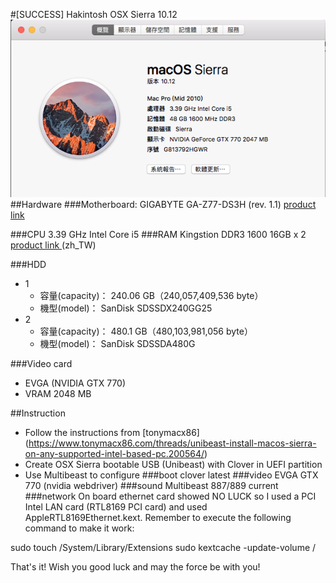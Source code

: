 #[SUCCESS] Hakintosh OSX Sierra 10.12
![F1](fig1.png)
##Hardware
###Motherboard: GIGABYTE
GA-Z77-DS3H (rev. 1.1)
[product link](http://www.gigabyte.com/products/product-page.aspx?pid=4326#ov)

###CPU
3.39 GHz Intel Core i5
###RAM
Kingstion DDR3 1600 16GB x 2
[product link ](http://24h.pchome.com.tw/prod/DRAC45-A9005BQ92) (zh_TW)

###HDD
 - 1
   - 容量(capacity)：	240.06 GB（240,057,409,536 byte）
   - 機型(model)：	SanDisk SDSSDX240GG25  
 - 2
   - 容量(capacity)：	480.1 GB（480,103,981,056 byte）
   - 機型(model)：	SanDisk SDSSDA480G         

###Video card
 - EVGA (NVIDIA GTX 770)
 - VRAM 2048 MB


##Instruction
 - Follow the instructions from [tonymacx86] (https://www.tonymacx86.com/threads/unibeast-install-macos-sierra-on-any-supported-intel-based-pc.200564/)
 - Create OSX Sierra bootable USB (Unibeast) with Clover in UEFI partition
 - Use Multibeast to configure
###boot 
clover latest
###video 
EVGA GTX 770 (nvidia webdriver)
###sound 
Multibeast 887/889 current
###network 
On board ethernet card showed NO LUCK so I used a PCI Intel LAN card (RTL8169 PCI card)
and used AppleRTL8169Ethernet.kext. Remember to execute the following command to make it work:

  sudo touch /System/Library/Extensions
  sudo kextcache -update-volume /

 That's it! Wish you good luck and may the force be with you!
